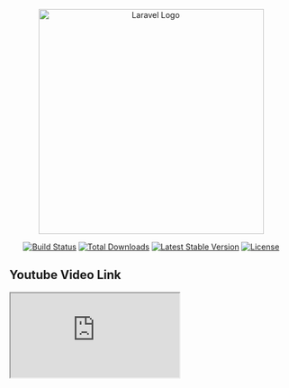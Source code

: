 <p align="center"><a href="https://laravel.com" target="_blank"><img src="https://raw.githubusercontent.com/laravel/art/master/logo-lockup/5%20SVG/2%20CMYK/1%20Full%20Color/laravel-logolockup-cmyk-red.svg" width="400" alt="Laravel Logo"></a></p>

<p align="center">
<a href="https://github.com/laravel/framework/actions"><img src="https://github.com/laravel/framework/workflows/tests/badge.svg" alt="Build Status"></a>
<a href="https://packagist.org/packages/laravel/framework"><img src="https://img.shields.io/packagist/dt/laravel/framework" alt="Total Downloads"></a>
<a href="https://packagist.org/packages/laravel/framework"><img src="https://img.shields.io/packagist/v/laravel/framework" alt="Latest Stable Version"></a>
<a href="https://packagist.org/packages/laravel/framework"><img src="https://img.shields.io/packagist/l/laravel/framework" alt="License"></a>
</p>

<h2>Youtube Video Link</h2>
<iframe src="https://www.youtube.com/embed/Dg-0z3o4C0w?si=IHnAfN52O1t0R3EV"/>
<br>
<h1>Crud Operation in Laravel</h1>
<li>index</li>
<li>create</li>
<li>show</li>
<li>update</li>
<li>delete</li>
<br>
<h2>Index Page</h2>
<img width="720" height="405" src="https://github.com/mahfuj14/crud_laracast11/assets/67245838/681ce2e0-36ca-4b6b-ae7e-ec2edae7bad9"></img>

<h2>Movie Details Page</h2>
<img width="720" height="405" src="https://github.com/mahfuj14/crud_laracast11/assets/67245838/7d1bb468-f726-457a-86be-9d03f90ed6d5"/>

<h2>Movie Create Page</h2>
<img width="720" height="405" src="https://github.com/mahfuj14/crud_laracast11/assets/67245838/f0e39d50-d745-4fd3-9fc0-8c291fb25e7a"/>

<h2>Movie Update Page</h2>
<img width="720" height="405" src="https://github.com/mahfuj14/crud_laracast11/assets/67245838/f400504b-4155-40d2-85b3-f6e8131effc9"/>


